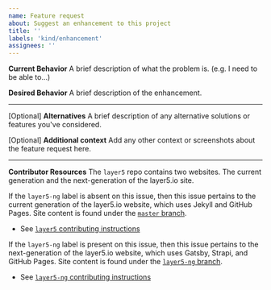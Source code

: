 ```yaml
---
name: Feature request
about: Suggest an enhancement to this project
title: ''
labels: 'kind/enhancement'
assignees: ''
---
```

**Current Behavior**
A brief description of what the problem is. (e.g. I need to be able to...)

**Desired Behavior**
A brief description of the enhancement.

---
[Optional] **Alternatives**
A brief description of any alternative solutions or features you've considered.

[Optional] **Additional context**
Add any other context or screenshots about the feature request here.

---
**Contributor Resources**
The `layer5` repo contains two websites. The current generation and the next-generation of the layer5.io site.

If the `layer5-ng` label is absent on this issue, then this issue pertains to the current generation of the layer5.io website, which uses Jekyll and GitHub Pages. Site content is found under the [`master` branch](https://github.com/layer5io/layer5/tree/master).
- See [`layer5` contributing instructions](https://github.com/layer5io/layer5/blob/master/CONTRIBUTING.md)

If the `layer5-ng` label is present on this issue, then this issue pertains to the next-generation of the layer5.io website, which uses Gatsby, Strapi, and GitHub Pages. Site content is found under the [`layer5-ng` branch](https://github.com/layer5io/layer5/tree/layer5-ng).
- See [`layer5-ng` contributing instructions](https://github.com/layer5io/layer5/blob/layer5-ng/CONTRIBUTING.md)

